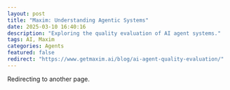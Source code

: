 ```yaml
---
layout: post
title: "Maxim: Understanding Agentic Systems"
date: 2025-03-10 16:40:16
description: "Exploring the quality evaluation of AI agent systems."
tags: AI, Maxim
categories: Agents
featured: false
redirect: "https://www.getmaxim.ai/blog/ai-agent-quality-evaluation/"
---
```


Redirecting to another page.